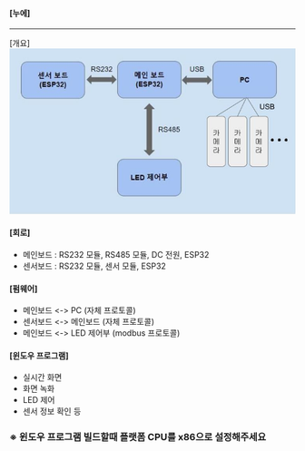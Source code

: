 #### [누에]
***
[개요]  
![](./img/누에_개요.jpg)

#### [회로]
* 메인보드 : RS232 모듈, RS485 모듈, DC 전원, ESP32
* 센서보드 : RS232 모듈, 센서 모듈, ESP32

#### [펌웨어]
* 메인보드 <-> PC (자체 프로토콜)
* 센서보드 <-> 메인보드 (자체 프로토콜)
* 메인보드 <-> LED 제어부 (modbus 프로토콜)

#### [윈도우 프로그램]
* 실시간 화면
* 화면 녹화
* LED 제어
* 센서 정보 확인 등


### ※ 윈도우 프로그램 빌드할때 플랫폼 CPU를 x86으로 설정해주세요
